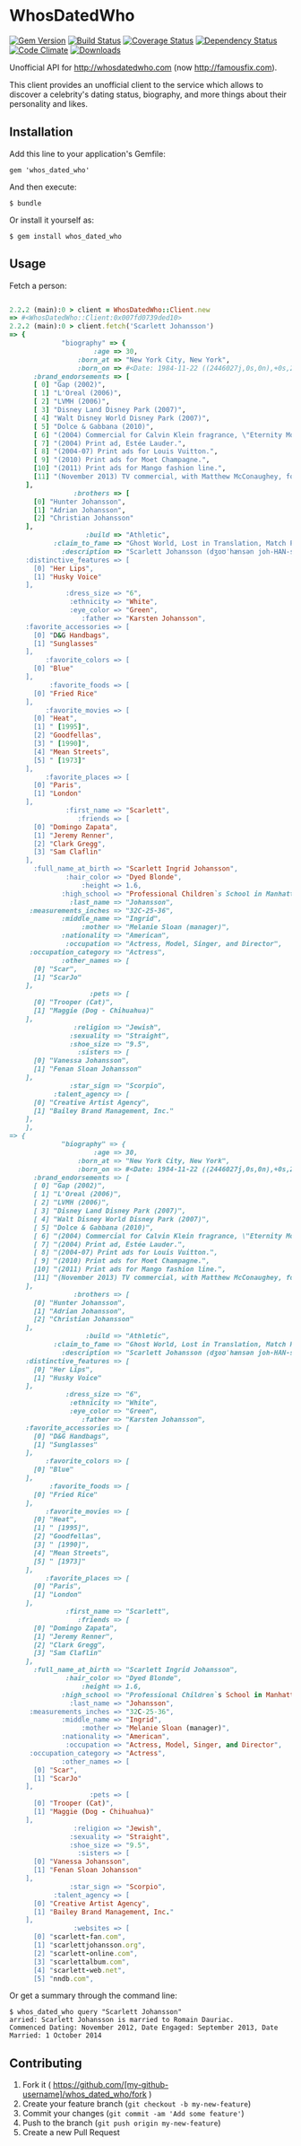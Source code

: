# WhosDatedWho

[![Gem Version](https://img.shields.io/gem/v/whos_dated_who.svg)](http://badge.fury.io/rb/whos_dated_who)
[![Build Status](https://img.shields.io/travis/blackxored/whos_dated_who.svg)](https://travis-ci.org/blackxored/whos_dated_who)
[![Coverage Status](https://img.shields.io/coveralls/blackxored/whos_dated_who.svg)](https://coveralls.io/r/blackxored/whos_dated_who)
[![Dependency Status](https://img.shields.io/gemnasium/blackxored/whos_dated_who.svg)](https://gemnasium.com/blackxored/whos_dated_who)
[![Code Climate](https://img.shields.io/codeclimate/github/blackxored/whos_dated_who.svg)](https://codeclimate.com/github/blackxored/whos_dated_who)
[![Downloads](https://img.shields.io/gem/dt/whos_dated_who.svg)](https://rubygems.org/gems/whos_dated_who)

Unofficial API for http://whosdatedwho.com (now http://famousfix.com).

This client provides an unofficial client to the service which allows to discover
a celebrity's dating status, biography, and more things about their personality
and likes.

## Installation

Add this line to your application's Gemfile:

    gem 'whos_dated_who'

And then execute:

    $ bundle

Or install it yourself as:

    $ gem install whos_dated_who

## Usage

Fetch a person:

```ruby

2.2.2 (main):0 > client = WhosDatedWho::Client.new
=> #<WhosDatedWho::Client:0x007fd0739ded10>
2.2.2 (main):0 > client.fetch('Scarlett Johansson')
=> {
             "biography" => {
                     :age => 30,
                 :born_at => "New York City, New York",
                 :born_on => #<Date: 1984-11-22 ((2446027j,0s,0n),+0s,2299161j)>,
      :brand_endorsements => [
      [ 0] "Gap (2002)",
      [ 1] "L'Oreal (2006)",
      [ 2] "LVMH (2006)",
      [ 3] "Disney Land Disney Park (2007)",
      [ 4] "Walt Disney World Disney Park (2007)",
      [ 5] "Dolce & Gabbana (2010)",
      [ 6] "(2004) Commercial for Calvin Klein fragrance, \"Eternity Moment\"",
      [ 7] "(2004) Print ad, Estée Lauder.",
      [ 8] "(2004-07) Print ads for Louis Vuitton.",
      [ 9] "(2010) Print ads for Moet Champagne.",
      [10] "(2011) Print ads for Mango fashion line.",
      [11] "(November 2013) TV commercial, with Matthew McConaughey, for Dolce & Gabbana The One perfume/colognes."
    ],
                :brothers => [
      [0] "Hunter Johansson",
      [1] "Adrian Johansson",
      [2] "Christian Johansson"
    ],
                   :build => "Athletic",
           :claim_to_fame => "Ghost World, Lost in Translation, Match Point, The Black Dahlia",
             :description => "Scarlett Johansson (dʒoʊˈhænsən joh-HAN-sən; born November 22, 1984) is an American actress, model, and singer. She made her film debut in North (1994)
    :distinctive_features => [
      [0] "Her Lips",
      [1] "Husky Voice"
    ],
              :dress_size => "6",
               :ethnicity => "White",
               :eye_color => "Green",
                  :father => "Karsten Johansson",
    :favorite_accessories => [
      [0] "D&G Handbags",
      [1] "Sunglasses"
    ],
         :favorite_colors => [
      [0] "Blue"
    ],
          :favorite_foods => [
      [0] "Fried Rice"
    ],
         :favorite_movies => [
      [0] "Heat",
      [1] " [1995]",
      [2] "Goodfellas",
      [3] " [1990]",
      [4] "Mean Streets",
      [5] " [1973]"
    ],
         :favorite_places => [
      [0] "Paris",
      [1] "London"
    ],
              :first_name => "Scarlett",
                 :friends => [
      [0] "Domingo Zapata",
      [1] "Jeremy Renner",
      [2] "Clark Gregg",
      [3] "Sam Claflin"
    ],
      :full_name_at_birth => "Scarlett Ingrid Johansson",
              :hair_color => "Dyed Blonde",
                  :height => 1.6,
             :high_school => "Professional Children`s School in Manhattan, New York City, New York, USA",
               :last_name => "Johansson",
     :measurements_inches => "32C-25-36",
             :middle_name => "Ingrid",
                  :mother => "Melanie Sloan (manager)",
             :nationality => "American",
              :occupation => "Actress, Model, Singer, and Director",
     :occupation_category => "Actress",
             :other_names => [
      [0] "Scar",
      [1] "ScarJo"
    ],
                    :pets => [
      [0] "Trooper (Cat)",
      [1] "Maggie (Dog - Chihuahua)"
    ],
                :religion => "Jewish",
               :sexuality => "Straight",
               :shoe_size => "9.5",
                 :sisters => [
      [0] "Vanessa Johansson",
      [1] "Fenan Sloan Johansson"
    ],
               :star_sign => "Scorpio",
           :talent_agency => [
      [0] "Creative Artist Agency",
      [1] "Bailey Brand Management, Inc."
    ],
    ],
=> {
             "biography" => {
                     :age => 30,
                 :born_at => "New York City, New York",
                 :born_on => #<Date: 1984-11-22 ((2446027j,0s,0n),+0s,2299161j)>,
      :brand_endorsements => [
      [ 0] "Gap (2002)",
      [ 1] "L'Oreal (2006)",
      [ 2] "LVMH (2006)",
      [ 3] "Disney Land Disney Park (2007)",
      [ 4] "Walt Disney World Disney Park (2007)",
      [ 5] "Dolce & Gabbana (2010)",
      [ 6] "(2004) Commercial for Calvin Klein fragrance, \"Eternity Moment\"",
      [ 7] "(2004) Print ad, Estée Lauder.",
      [ 8] "(2004-07) Print ads for Louis Vuitton.",
      [ 9] "(2010) Print ads for Moet Champagne.",
      [10] "(2011) Print ads for Mango fashion line.",
      [11] "(November 2013) TV commercial, with Matthew McConaughey, for Dolce & Gabbana The One perfume/colognes."
    ],
                :brothers => [
      [0] "Hunter Johansson",
      [1] "Adrian Johansson",
      [2] "Christian Johansson"
    ],
                   :build => "Athletic",
           :claim_to_fame => "Ghost World, Lost in Translation, Match Point, The Black Dahlia",
             :description => "Scarlett Johansson (dʒoʊˈhænsən joh-HAN-sən; born November 22, 1984) is an American actress, model, and singer. She made her film debut in North (1994)
    :distinctive_features => [
      [0] "Her Lips",
      [1] "Husky Voice"
    ],
              :dress_size => "6",
               :ethnicity => "White",
               :eye_color => "Green",
                  :father => "Karsten Johansson",
    :favorite_accessories => [
      [0] "D&G Handbags",
      [1] "Sunglasses"
    ],
         :favorite_colors => [
      [0] "Blue"
    ],
          :favorite_foods => [
      [0] "Fried Rice"
    ],
         :favorite_movies => [
      [0] "Heat",
      [1] " [1995]",
      [2] "Goodfellas",
      [3] " [1990]",
      [4] "Mean Streets",
      [5] " [1973]"
    ],
         :favorite_places => [
      [0] "Paris",
      [1] "London"
    ],
              :first_name => "Scarlett",
                 :friends => [
      [0] "Domingo Zapata",
      [1] "Jeremy Renner",
      [2] "Clark Gregg",
      [3] "Sam Claflin"
    ],
      :full_name_at_birth => "Scarlett Ingrid Johansson",
              :hair_color => "Dyed Blonde",
                  :height => 1.6,
             :high_school => "Professional Children`s School in Manhattan, New York City, New York, USA",
               :last_name => "Johansson",
     :measurements_inches => "32C-25-36",
             :middle_name => "Ingrid",
                  :mother => "Melanie Sloan (manager)",
             :nationality => "American",
              :occupation => "Actress, Model, Singer, and Director",
     :occupation_category => "Actress",
             :other_names => [
      [0] "Scar",
      [1] "ScarJo"
    ],
                    :pets => [
      [0] "Trooper (Cat)",
      [1] "Maggie (Dog - Chihuahua)"
    ],
                :religion => "Jewish",
               :sexuality => "Straight",
               :shoe_size => "9.5",
                 :sisters => [
      [0] "Vanessa Johansson",
      [1] "Fenan Sloan Johansson"
    ],
               :star_sign => "Scorpio",
           :talent_agency => [
      [0] "Creative Artist Agency",
      [1] "Bailey Brand Management, Inc."
    ],
                :websites => [
      [0] "scarlett-fan.com",
      [1] "scarlettjohansson.org",
      [2] "scarlett-online.com",
      [3] "scarlettalbum.com",
      [4] "scarlett-web.net",
      [5] "nndb.com",
```

Or get a summary through the command line:

```shell
$ whos_dated_who query "Scarlett Johansson"
arried: Scarlett Johansson is married to Romain Dauriac.
Commenced Dating: November 2012, Date Engaged: September 2013, Date Married: 1 October 2014
```

## Contributing

1. Fork it ( https://github.com/[my-github-username]/whos_dated_who/fork )
2. Create your feature branch (`git checkout -b my-new-feature`)
3. Commit your changes (`git commit -am 'Add some feature'`)
4. Push to the branch (`git push origin my-new-feature`)
5. Create a new Pull Request

